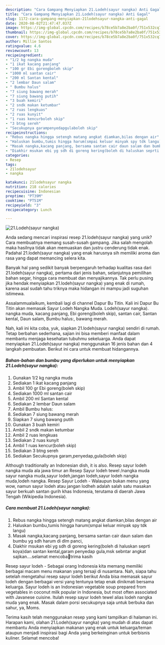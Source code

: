 ```yaml
---
description: "Cara Gampang Menyiapkan 21.Lodeh(sayur nangka) Anti Gagal"
title: "Cara Gampang Menyiapkan 21.Lodeh(sayur nangka) Anti Gagal"
slug: 1172-cara-gampang-menyiapkan-21lodehsayur-nangka-anti-gagal
date: 2020-08-02T21:47:47.037Z
image: https://img-global.cpcdn.com/recipes/b78ce5b7a8e2ba0f/751x532cq70/21lodehsayur-nangka-foto-resep-utama.jpg
thumbnail: https://img-global.cpcdn.com/recipes/b78ce5b7a8e2ba0f/751x532cq70/21lodehsayur-nangka-foto-resep-utama.jpg
cover: https://img-global.cpcdn.com/recipes/b78ce5b7a8e2ba0f/751x532cq70/21lodehsayur-nangka-foto-resep-utama.jpg
author: Millie Santos
ratingvalue: 4.6
reviewcount: 13
recipeingredient:
- "1/2 kg nangka muda"
- "1 ikat kacang panjang"
- "100 gr Ebi gorengboleh skip"
- "1000 ml santan cair"
- "200 ml Santan kental"
- "2 lembar Daun salam"
- " Bumbu halus"
- "7 siung bawang merah"
- "7 siung bawang putih"
- "3 buah kemiri"
- "2 sndk makan ketumbar"
- "2 ruas lengkuas"
- "2 ruas kunyit"
- "1 ruas kencurboleh skip"
- "3 btng sereh"
- "Secukupnya garampenyedapgulaboleh skip"
recipeinstructions:
- "Rebus nangka hingga setengh matang angkat diamkan,bilas dengan air"
- "Haluskan bumbu,tumis hingga harum(smpai keluar minyak spy tdk langu)"
- "Masak nangka,kacang panjang, bersama santan cair daun salam dan bumbu yg sdh harum di dlm panci,"
- "Diakhir msukan ebi yg sdh di goreng kering(boleh di haluskan seprti koya)dan santan kental,garam penyedap gula,msk sebntar angkat sajikan....selamat mencoba🙏trima kasih"
categories:
- Resep
tags:
- 21lodehsayur
- nangka

katakunci: 21lodehsayur nangka 
nutrition: 218 calories
recipecuisine: Indonesian
preptime: "PT39M"
cooktime: "PT51M"
recipeyield: "3"
recipecategory: Lunch

---
```



![21.Lodeh(sayur nangka)](https://img-global.cpcdn.com/recipes/b78ce5b7a8e2ba0f/751x532cq70/21lodehsayur-nangka-foto-resep-utama.jpg)

Anda sedang mencari inspirasi resep 21.lodeh(sayur nangka) yang unik? Cara membuatnya memang susah-susah gampang. Jika salah mengolah maka hasilnya tidak akan memuaskan dan justru cenderung tidak enak. Padahal 21.lodeh(sayur nangka) yang enak harusnya sih memiliki aroma dan rasa yang dapat memancing selera kita.

Banyak hal yang sedikit banyak berpengaruh terhadap kualitas rasa dari 21.lodeh(sayur nangka), pertama dari jenis bahan, selanjutnya pemilihan bahan segar, hingga cara membuat dan menyajikannya. Tak perlu pusing jika hendak menyiapkan 21.lodeh(sayur nangka) yang enak di rumah, karena asal sudah tahu triknya maka hidangan ini mampu jadi suguhan istimewa.

Assalammualaikum, kembali lagi di channel Dapur Bu Titin. Kali ini Dapur Bu Titin akan memasak Sayur Lodeh Nangka Muda. Lodeh(sayur nangka). nangka muda, kacang panjang, Ebi goreng(boleh skip), santan cair, Santan kental, Daun salam, Bumbu halus:, bawang merah.


Nah, kali ini kita coba, yuk, siapkan 21.lodeh(sayur nangka) sendiri di rumah. Tetap berbahan sederhana, sajian ini bisa memberi manfaat dalam membantu menjaga kesehatan tubuhmu sekeluarga. Anda dapat menyiapkan 21.Lodeh(sayur nangka) menggunakan 16 jenis bahan dan 4 langkah pembuatan. Berikut ini cara untuk membuat hidangannya.

<!--inarticleads1-->

##### Bahan-bahan dan bumbu yang diperlukan untuk menyiapkan 21.Lodeh(sayur nangka):

1. Gunakan 1/2 kg nangka muda
1. Sediakan 1 ikat kacang panjang
1. Ambil 100 gr Ebi goreng(boleh skip)
1. Sediakan 1000 ml santan cair
1. Ambil 200 ml Santan kental
1. Sediakan 2 lembar Daun salam
1. Ambil  Bumbu halus:
1. Sediakan 7 siung bawang merah
1. Siapkan 7 siung bawang putih
1. Gunakan 3 buah kemiri
1. Ambil 2 sndk makan ketumbar
1. Ambil 2 ruas lengkuas
1. Sediakan 2 ruas kunyit
1. Ambil 1 ruas kencur(boleh skip)
1. Sediakan 3 btng sereh
1. Sediakan Secukupnya garam,penyedap,gula(boleh skip)


Although traditionally an Indonesian dish, it is also. Resep sayur lodeh nangka muda ala jawa timur an Resep Sayur lodeh tewel /nangka muda sayur nangka muda,sayur lodeh,jangan lodeh,sayur lodeh nangka muda,lodeh nangka. Resep Sayur Lodeh - Walaupun bukan menu yang wow, namun sayur lodeh atau jangan lodheh adalah salah satu masakan sayur berkuah santan gurih khas Indonesia, terutama di daerah Jawa Tengah (Wikipedia Indonesia). 

<!--inarticleads2-->

##### Cara membuat 21.Lodeh(sayur nangka):

1. Rebus nangka hingga setengh matang angkat diamkan,bilas dengan air
1. Haluskan bumbu,tumis hingga harum(smpai keluar minyak spy tdk langu)
1. Masak nangka,kacang panjang, bersama santan cair daun salam dan bumbu yg sdh harum di dlm panci,
1. Diakhir msukan ebi yg sdh di goreng kering(boleh di haluskan seprti koya)dan santan kental,garam penyedap gula,msk sebntar angkat sajikan....selamat mencoba🙏trima kasih


Resep sayur lodeh - Sebagai orang Indonesia kita memang memiliki berbagai macam menu makanan yang tersaji di nusantara. Nah, siapa tahu setelah mengetahui resep sayur lodeh berikut Anda bisa memasak sayur lodeh dengan berbagai versi yang tentunya tetap enak dinikmati bersama keluarga. Sayur lodeh is an Indonesian vegetable soup prepared from vegetables in coconut milk popular in Indonesia, but most often associated with Javanese cuisine. Itulah resep sayur lodeh tewel alias lodeh nangka muda yang enak. Masak dalam porsi secukupnya saja untuk berbuka dan sahur, ya, Moms. 

Terima kasih telah menggunakan resep yang kami tampilkan di halaman ini. Harapan kami, olahan 21.Lodeh(sayur nangka) yang mudah di atas dapat membantu Anda menyiapkan makanan yang enak untuk keluarga/teman ataupun menjadi inspirasi bagi Anda yang berkeinginan untuk berbisnis kuliner. Selamat mencoba!
